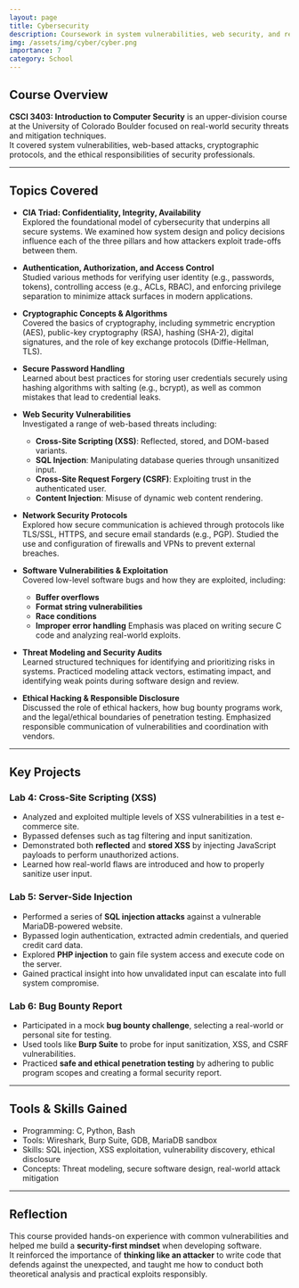 ```yaml
---
layout: page
title: Cybersecurity
description: Coursework in system vulnerabilities, web security, and real-world exploitation
img: /assets/img/cyber/cyber.png
importance: 7
category: School
---
```


## Course Overview

**CSCI 3403: Introduction to Computer Security** is an upper-division course at the University of Colorado Boulder focused on real-world security threats and mitigation techniques.  
It covered system vulnerabilities, web-based attacks, cryptographic protocols, and the ethical responsibilities of security professionals.

---

## Topics Covered

- **CIA Triad: Confidentiality, Integrity, Availability**  
  Explored the foundational model of cybersecurity that underpins all secure systems. We examined how system design and policy decisions influence each of the three pillars and how attackers exploit trade-offs between them.

- **Authentication, Authorization, and Access Control**  
  Studied various methods for verifying user identity (e.g., passwords, tokens), controlling access (e.g., ACLs, RBAC), and enforcing privilege separation to minimize attack surfaces in modern applications.

- **Cryptographic Concepts & Algorithms**  
  Covered the basics of cryptography, including symmetric encryption (AES), public-key cryptography (RSA), hashing (SHA-2), digital signatures, and the role of key exchange protocols (Diffie-Hellman, TLS).

- **Secure Password Handling**  
  Learned about best practices for storing user credentials securely using hashing algorithms with salting (e.g., bcrypt), as well as common mistakes that lead to credential leaks.

- **Web Security Vulnerabilities**  
  Investigated a range of web-based threats including:
  - **Cross-Site Scripting (XSS)**: Reflected, stored, and DOM-based variants.
  - **SQL Injection**: Manipulating database queries through unsanitized input.
  - **Cross-Site Request Forgery (CSRF)**: Exploiting trust in the authenticated user.
  - **Content Injection**: Misuse of dynamic web content rendering.

- **Network Security Protocols**  
  Explored how secure communication is achieved through protocols like TLS/SSL, HTTPS, and secure email standards (e.g., PGP). Studied the use and configuration of firewalls and VPNs to prevent external breaches.

- **Software Vulnerabilities & Exploitation**  
  Covered low-level software bugs and how they are exploited, including:
  - **Buffer overflows**
  - **Format string vulnerabilities**
  - **Race conditions**
  - **Improper error handling**
  Emphasis was placed on writing secure C code and analyzing real-world exploits.

- **Threat Modeling and Security Audits**  
  Learned structured techniques for identifying and prioritizing risks in systems. Practiced modeling attack vectors, estimating impact, and identifying weak points during software design and review.

- **Ethical Hacking & Responsible Disclosure**  
  Discussed the role of ethical hackers, how bug bounty programs work, and the legal/ethical boundaries of penetration testing. Emphasized responsible communication of vulnerabilities and coordination with vendors.


---

## Key Projects

### Lab 4: Cross-Site Scripting (XSS)  
- Analyzed and exploited multiple levels of XSS vulnerabilities in a test e-commerce site.  
- Bypassed defenses such as tag filtering and input sanitization.  
- Demonstrated both **reflected** and **stored XSS** by injecting JavaScript payloads to perform unauthorized actions.  
- Learned how real-world flaws are introduced and how to properly sanitize user input.

### Lab 5: Server-Side Injection  
- Performed a series of **SQL injection attacks** against a vulnerable MariaDB-powered website.  
- Bypassed login authentication, extracted admin credentials, and queried credit card data.  
- Explored **PHP injection** to gain file system access and execute code on the server.  
- Gained practical insight into how unvalidated input can escalate into full system compromise.

### Lab 6: Bug Bounty Report  
- Participated in a mock **bug bounty challenge**, selecting a real-world or personal site for testing.  
- Used tools like **Burp Suite** to probe for input sanitization, XSS, and CSRF vulnerabilities.  
- Practiced **safe and ethical penetration testing** by adhering to public program scopes and creating a formal security report.

---

## Tools & Skills Gained

- Programming: C, Python, Bash  
- Tools: Wireshark, Burp Suite, GDB, MariaDB sandbox  
- Skills: SQL injection, XSS exploitation, vulnerability discovery, ethical disclosure  
- Concepts: Threat modeling, secure software design, real-world attack mitigation

---

## Reflection

This course provided hands-on experience with common vulnerabilities and helped me build a **security-first mindset** when developing software.  
It reinforced the importance of **thinking like an attacker** to write code that defends against the unexpected, and taught me how to conduct both theoretical analysis and practical exploits responsibly.